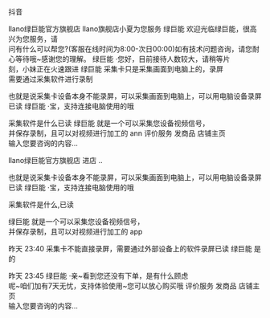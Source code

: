 抖音


llano绿巨能官方旗舰店
llano旗舰店小夏为您服务
绿巨能	欢迎光临绿巨能，很高兴为您服务，请	
问有什么可以帮您?(客服在线时间为8:00-次日00:00)如有技术问题咨询，请您耐心等待哦~感谢您的理解。
绿巨能	·您好，目前接待人数较大，请稍等片	
刻，小妹正在火速跟进
绿巨能	采集卡只是采集画面到电脑上的，录屏	
需要通过采集软件进行录制

也就是说采集卡设备本身不能录屏，可以采集画面到电脑上，可以用电脑设备录屏已读
绿巨能	·宝，支持连接电脑使用的哦	

采集软件是什么已读
绿巨能	就是一个可以采集您设备视频信号，	
并保存录制，且可以对视频进行加工的 ann
评价服务	发商品	店铺主页	
输入您要咨询的内容...


llano绿巨能官方旗舰店	进店	..	

也就是说采集卡设备本身不能录屏，可以采集画面到电脑上，可以用电脑设备录屏已读
绿巨能	·宝，支持连接电脑使用的哦	

采集软件是什么,已读

绿巨能	就是一个可以采集您设备视频信号，	
并保存录制，且可以对视频进行加工的 app

昨天 23:40
采集卡不能直接录屏，需要通过外部设备上的软件录屏已读
绿巨能	是的	

昨天 23:45
绿巨能	·亲~看到您还没有下单，是有什么顾虑	
呢~咱们加有7天无忧，支持体验使用~您可以放心购买哦
评价服务	发商品	店铺主页	
输入您要咨询的内容...









